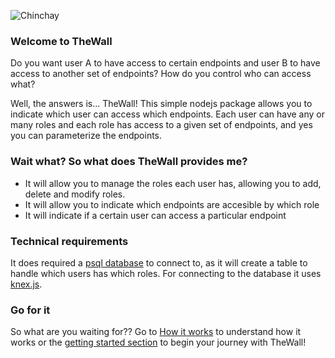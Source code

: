 ![Chinchay](https://chinchay-docs.herokuapp.com/assets/logo.png)

### Welcome to **TheWall**

Do you want user A to have access to certain endpoints and user B to have access to another set of endpoints? How do you control who can access what?

Well, the answers is... TheWall! This simple nodejs package allows you to indicate which user can access which endpoints. Each user can have any or many roles and each role has access to a given set of endpoints, and yes you can parameterize the endpoints. 

### Wait what? So what does TheWall provides me?

* It will allow you to manage the roles each user has, allowing you to add, delete and modify roles.
* It will allow you to indicate which endpoints are accesible by which role
* It will indicate if a certain user can access a particular endpoint

### Technical requirements

It does required a [psql database](https://www.postgresql.org/) to connect to, as it will create a table to handle which users has which roles. For connecting to the database it uses [knex.js](https://knexjs.org/).


### Go for it

So what are you waiting for?? Go to [How it works](../how-it-works) to understand how it works or the [getting started section](./gettingstarted/) to begin your journey with TheWall!

